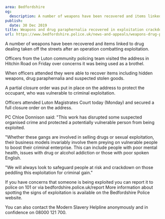```yaml
area: Bedfordshire
og:
  description: A number of weapons have been recovered and items linked to drug dealing taken off the streets after an operation combatting exploitation.
publish:
  date: 30 Dec 2019
title: Weapons and drug paraphernalia recovered in exploitation crackdown
url: https://www.bedfordshire.police.uk/news-and-appeals/weapons-drug-paraphernalia-exploitation-dec19
```

A number of weapons have been recovered and items linked to drug dealing taken off the streets after an operation combatting exploitation.

Officers from the Luton community policing team visited the address in Hitchin Road on Friday over concerns it was being used as a brothel.

When officers attended they were able to recover items including hidden weapons, drug paraphernalia and suspected stolen goods.

A partial closure order was put in place on the address to protect the occupant, who was vulnerable to criminal exploitation.

Officers attended Luton Magistrates Court today (Monday) and secured a full closure order on the address.

PC Chloe Donnison said: "This work has disrupted some suspected organised crime and protected a potentially vulnerable person from being exploited.

"Whether these gangs are involved in selling drugs or sexual exploitation, their business models invariably involve them preying on vulnerable people to boost their criminal enterprise. This can include people with poor mental health, issues with drug or alcohol addiction or those with poor spoken English.

"We will always look to safeguard people at risk and crackdown on those peddling this exploitation for criminal gain."

If you have concerns that someone is being exploited you can report it to police on 101 or via bedfordshire.police.uk/report More information about spotting the signs of exploitation is available on the Bedfordshire Police website.

You can also contact the Modern Slavery Helpline anonymously and in confidence on 08000 121 700.
